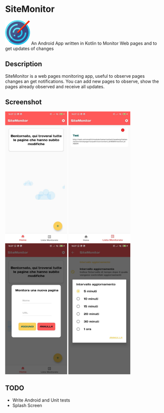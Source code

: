# SiteMonitor
<img src="https://github.com/samirsalman/SiteMonitor/blob/master/images/radar.png" height="80px" width ="80px">
An Android App written in Kotlin to Monitor Web pages and to get updates of changes

## Description

SiteMonitor is a web pages monitoring app, useful to observe pages changes an get notifications. You can add new pages to observe, show the pages already observed and receive all updates.

## Screenshot

<div>
  <img src="https://github.com/samirsalman/SiteMonitor/blob/master/images/photo_2020-07-04_16-29-52.jpg" width ="200px">
  <img src="https://github.com/samirsalman/SiteMonitor/blob/master/images/photo_2020-07-04_16-29-45.jpg" width ="200px">
  <img src="https://github.com/samirsalman/SiteMonitor/blob/master/images/photo_2020-07-04_16-29-49.jpg" width ="200px">
  <img src="https://github.com/samirsalman/SiteMonitor/blob/master/images/photo_2020-07-04_16-29-01.jpg" width ="200px">
</div>


## TODO

- Write Android and Unit tests
- Splash Screen
